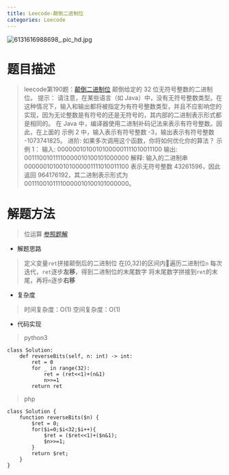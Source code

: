 ```yaml
---
title: Leecode-颠倒二进制位
categories: Leecode
---
```

![6131616988698_.pic_hd.jpg](https://upload-images.jianshu.io/upload_images/15325592-a733a6dbf38b6af4.jpg?imageMogr2/auto-orient/strip%7CimageView2/2/w/1240)
<!-- more -->

#  题目描述

> leecode第190题：[颠倒二进制位](https://leetcode-cn.com/problems/reverse-bits/)
颠倒给定的 32 位无符号整数的二进制位。
提示：
请注意，在某些语言（如 Java）中，没有无符号整数类型。在这种情况下，输入和输出都将被指定为有符号整数类型，并且不应影响您的实现，因为无论整数是有符号的还是无符号的，其内部的二进制表示形式都是相同的。
在 Java 中，编译器使用二进制补码记法来表示有符号整数。因此，在上面的 示例 2 中，输入表示有符号整数 -3，输出表示有符号整数 -1073741825。
进阶:
如果多次调用这个函数，你将如何优化你的算法？
示例 1：
输入: 00000010100101000001111010011100
输出: 00111001011110000010100101000000
解释: 输入的二进制串 00000010100101000001111010011100 表示无符号整数 43261596，因此返回 964176192，其二进制表示形式为 00111001011110000010100101000000。

#  解题方法

> 位运算
[参照题解](https://leetcode-cn.com/problems/reverse-bits/solution/fu-xue-ming-zhu-xun-huan-yu-fen-zhi-jie-hoakf/)

- 解题思路

> 定义变量`ret`拼接颠倒后的二进制位
在[0,32)的区间内遍历二进制位`n`
每次迭代，`ret`逐步**左移**，得到二进制位的末尾数字
将末尾数字拼接到`ret`的末尾，再将`n`逐步**右移**

- 复杂度

> 时间复杂度：O(1)
空间复杂度：O(1)

- 代码实现

> python3

```
class Solution:
    def reverseBits(self, n: int) -> int:
        ret = 0
        for _ in range(32):
            ret = (ret<<1)+(n&1)
            n>>=1
        return ret
```

> php

```
class Solution {
    function reverseBits($n) {
        $ret = 0;
        for($i=0;$i<32;$i++){
            $ret = ($ret<<1)+($n&1);
            $n>>=1;
        }
        return $ret;
    }
}
```

